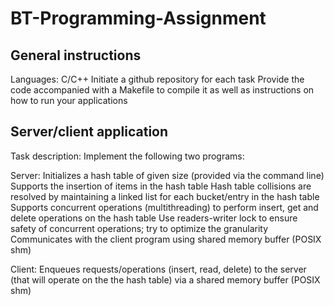 # BT-Programming-Assignment

## General instructions

Languages: C/C++
Initiate a github repository for each task
Provide the code accompanied with a Makefile to compile it as well as instructions on how to run your applications

## Server/client application

Task description: Implement the following two programs:

Server:
        Initializes a hash table of given size (provided via the command line)
        Supports the insertion of items in the hash table
        Hash table collisions are resolved by maintaining a linked list for each bucket/entry in the hash table
        Supports concurrent operations (multithreading) to perform insert, get and delete operations on the hash table
        Use readers-writer lock to ensure safety of concurrent operations; try to optimize the granularity
        Communicates with the client program using shared memory buffer (POSIX shm)

Client:
        Enqueues requests/operations (insert, read, delete) to the server (that will operate on the the hash table) via a shared memory buffer (POSIX shm)
